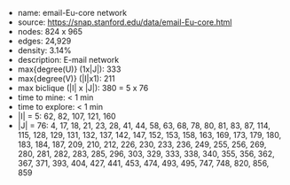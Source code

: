 * name:	email-Eu-core network
* source:	https://snap.stanford.edu/data/email-Eu-core.html
* nodes: 824 x 965
* edges: 24,929
* density: 3.14%
* description: E-mail network
* max{degree(U)} (1x|J|): 333
* max{degree(V)} (|I|x1): 211
* max biclique (|I| x |J|): 380 = 5	x 76
* time to mine: < 1 min
* time to explore: < 1 min
* |I| = 5: 62, 82, 107, 121, 160
* |J| = 76: 4, 17, 18, 21, 23, 28, 41, 44, 58, 63, 68, 78, 80, 81, 83, 87, 114, 115, 128, 129, 131, 132, 137, 142, 147, 152, 153, 158, 163, 169, 173, 179, 180, 183, 184, 187, 209, 210, 212, 226, 230, 233, 236, 249, 255, 256, 269, 280, 281, 282, 283, 285, 296, 303, 329, 333, 338, 340, 355, 356, 362, 367, 371, 393, 404, 427, 441, 453, 474, 493, 495, 747, 748, 820, 856, 859

